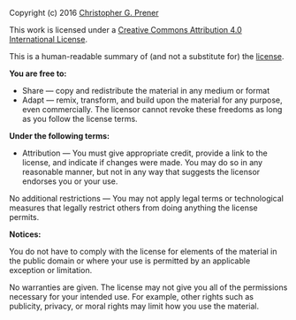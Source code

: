 Copyright (c) 2016 [Christopher G. Prener](http://chrisprener.net)

This work is licensed under a [Creative Commons Attribution 4.0 International License](https://creativecommons.org/licenses/by/4.0/).

This is a human-readable summary of (and not a substitute for) the [license](https://creativecommons.org/licenses/by/4.0/legalcode).

**You are free to:**
- Share — copy and redistribute the material in any medium or format
- Adapt — remix, transform, and build upon the material for any purpose, even commercially. The licensor cannot revoke these freedoms as long as you follow the license terms.

**Under the following terms:**
- Attribution — You must give appropriate credit, provide a link to the license, and indicate if changes were made. You may do so in any reasonable manner, but not in any way that suggests the licensor endorses you or your use.

No additional restrictions — You may not apply legal terms or technological measures that legally restrict others from doing anything the license permits.

**Notices:**

You do not have to comply with the license for elements of the material in the public domain or where your use is permitted by an applicable exception or limitation.

No warranties are given. The license may not give you all of the permissions necessary for your intended use. For example, other rights such as publicity, privacy, or moral rights may limit how you use the material.  
